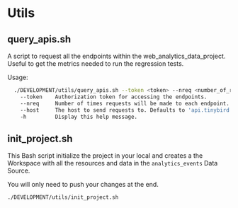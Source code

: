 # Utils

## query_apis.sh

A script to request all the endpoints within the web_analytics_data_project. Useful to get the metrics needed to run the regression tests.

Usage:
```sh
  ./DEVELOPMENT/utils/query_apis.sh --token <token> --nreq <number_of_requests> [--host <host>]
    --token    Authorization token for accessing the endpoints.
    --nreq     Number of times requests will be made to each endpoint.
    --host     The host to send requests to. Defaults to 'api.tinybird.co'.
    -h         Display this help message.
```

## init_project.sh

This Bash script initialize the project in your local and creates a the Workspace with all the resources and data in the `analytics_events` Data Source.

You will only need to push your changes at the end.

```sh
./DEVELOPMENT/utils/init_project.sh
```
